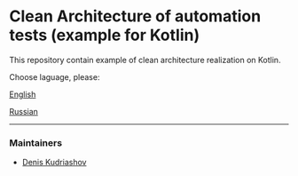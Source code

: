 # Clean Architecture of automation tests (example for Kotlin)


This repository contain example of clean architecture realization on Kotlin.

Choose laguage, please:

[English](localization/english.md)

[Russian](localization/russian.md)


***
### Maintainers
- [Denis Kudriashov](https://github.com/qx57)